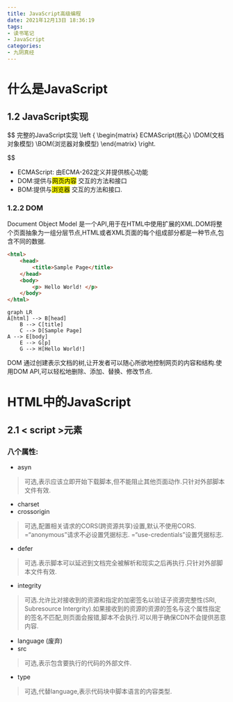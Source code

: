 ```yaml
---
title: JavaScript高级编程 
date: 2021年12月13日 18:36:19
tags: 
- 读书笔记
- JavaScript
categories: 
- 九阴真经
---
```


# 什么是JavaScript
## 1.2 JavaScript实现
$$
完整的JavaScript实现 \left \{ \begin{matrix} ECMAScript(核心) \\DOM(文档对象模型) \\BOM(浏览器对象模型) \end{matrix} \right.

$$

- ECMAScript: 由ECMA-262定义并提供核心功能
- DOM:提供与<mark>网页内容</mark> 交互的方法和接口
- BOM:提供与<mark>浏览器</mark> 交互的方法和接口.

### 1.2.2 DOM
Document Object Model 是一个API,用于在HTML中使用扩展的XML.DOM将整个页面抽象为一组分层节点,HTML或者XML页面的每个组成部分都是一种节点,包含不同的数据.
```html
<html>
    <head>
	    <title>Sample Page</title>
	</head>
	<body>
	    <p> Hello World! </p>
	</body>
</html>
```

```mermaid
graph LR
A[html] --> B[head]
    B --> C[title]
    C --> D[Sample Page]
A --> E[body]
    E --> G[p]
	G --> H[Hello World!]
```

DOM 通过创建表示文档的树,让开发者可以随心所欲地控制网页的内容和结构.使用DOM API,可以轻松地删除、添加、替换、修改节点.

# HTML中的JavaScript
## 2.1 < script >元素
### 八个属性:
- asyn
>  可选,表示应该立即开始下载脚本,但不能阻止其他页面动作.只针对外部脚本文件有效.
- charset
- crossorigin
> 可选,配置相关请求的CORS(跨资源共享)设置,默认不使用CORS. =“anonymous”请求不必设置凭据标志. =“use-credentials”设置凭据标志.
- defer
> 可选.表示脚本可以延迟到文档完全被解析和现实之后再执行.只针对外部脚本文件有效.
- integrity
> 可选.允许比对接收到的资源和指定的加密签名以验证子资源完整性(SRI, Subresource Intergrity).如果接收到的资源的资源的签名与这个属性指定的签名不匹配,则页面会报错,脚本不会执行.可以用于确保CDN不会提供恶意内容.
- language (废弃)
- src
> 可选,表示包含要执行的代码的外部文件.
- type
> 可选,代替language,表示代码块中脚本语言的内容类型.



